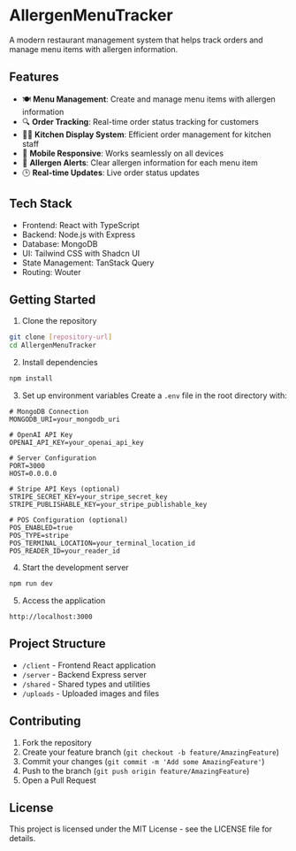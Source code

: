 # AllergenMenuTracker

A modern restaurant management system that helps track orders and manage menu items with allergen information.

## Features

- 🍽️ **Menu Management**: Create and manage menu items with allergen information
- 🔍 **Order Tracking**: Real-time order status tracking for customers
- 👨‍🍳 **Kitchen Display System**: Efficient order management for kitchen staff
- 📱 **Mobile Responsive**: Works seamlessly on all devices
- 🚨 **Allergen Alerts**: Clear allergen information for each menu item
- 🕒 **Real-time Updates**: Live order status updates

## Tech Stack

- Frontend: React with TypeScript
- Backend: Node.js with Express
- Database: MongoDB
- UI: Tailwind CSS with Shadcn UI
- State Management: TanStack Query
- Routing: Wouter

## Getting Started

1. Clone the repository
```bash
git clone [repository-url]
cd AllergenMenuTracker
```

2. Install dependencies
```bash
npm install
```

3. Set up environment variables
Create a `.env` file in the root directory with:
```
# MongoDB Connection
MONGODB_URI=your_mongodb_uri

# OpenAI API Key
OPENAI_API_KEY=your_openai_api_key

# Server Configuration
PORT=3000
HOST=0.0.0.0

# Stripe API Keys (optional)
STRIPE_SECRET_KEY=your_stripe_secret_key
STRIPE_PUBLISHABLE_KEY=your_stripe_publishable_key

# POS Configuration (optional)
POS_ENABLED=true
POS_TYPE=stripe
POS_TERMINAL_LOCATION=your_terminal_location_id
POS_READER_ID=your_reader_id
```

4. Start the development server
```bash
npm run dev
```

5. Access the application
```
http://localhost:3000
```

## Project Structure

- `/client` - Frontend React application
- `/server` - Backend Express server
- `/shared` - Shared types and utilities
- `/uploads` - Uploaded images and files

## Contributing

1. Fork the repository
2. Create your feature branch (`git checkout -b feature/AmazingFeature`)
3. Commit your changes (`git commit -m 'Add some AmazingFeature'`)
4. Push to the branch (`git push origin feature/AmazingFeature`)
5. Open a Pull Request

## License

This project is licensed under the MIT License - see the LICENSE file for details. 
